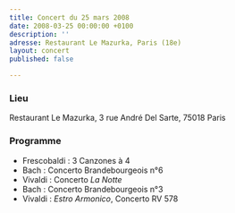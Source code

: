 ```yaml
---
title: Concert du 25 mars 2008
date: 2008-03-25 00:00:00 +0100
description: ''
adresse: Restaurant Le Mazurka, Paris (18e)
layout: concert
published: false

---
```

### Lieu

Restaurant Le Mazurka, 3 rue André Del Sarte, 75018 Paris

### Programme

* Frescobaldi : 3 Canzones à 4
* Bach : Concerto Brandebourgeois n°6
* Vivaldi : Concerto _La Notte_
* Bach : Concerto Brandebourgeois n°3
* Vivaldi : _Estro Armonico_, Concerto RV 578